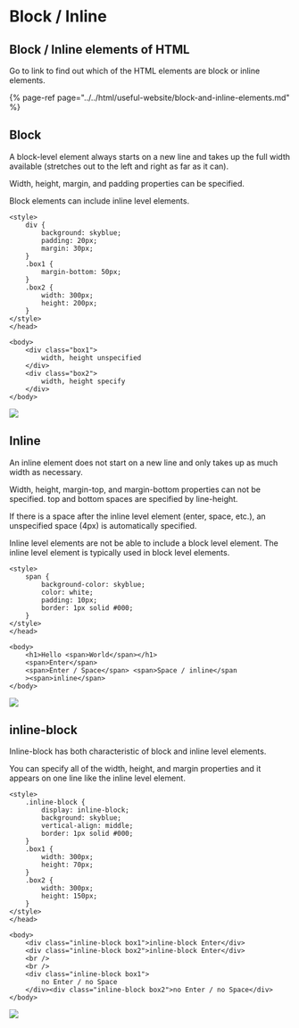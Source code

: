 # Block / Inline

## Block / Inline elements of HTML

 Go to link to find out which of the HTML elements are block or inline elements.

{% page-ref page="../../html/useful-website/block-and-inline-elements.md" %}



## Block

A block-level element always starts on a new line and takes up the full width available \(stretches out to the left and right as far as it can\).

Width, height, margin, and padding properties can be specified.

Block elements can include inline level elements.

```markup
<style>
    div {
        background: skyblue;
        padding: 20px;
        margin: 30px;
    }
    .box1 {
        margin-bottom: 50px;
    }
    .box2 {
        width: 300px;
        height: 200px;
    }
</style>
</head>

<body>
    <div class="box1">
        width, height unspecified
    </div>
    <div class="box2">
        width, height specify
    </div>
</body>
```

![](https://i.postimg.cc/prqP9DQV/block.png)



## Inline

An inline element does not start on a new line and only takes up as much width as necessary.

Width, height, margin-top, and margin-bottom properties can not be specified. top and bottom spaces are specified by line-height.

If there is a space after the inline level element \(enter, space, etc.\), an unspecified space \(4px\) is automatically specified.

Inline level elements are not be able to include a block level element. The inline level element is typically used in block level elements.

```markup
<style>
    span {
        background-color: skyblue;
        color: white;
        padding: 10px;
        border: 1px solid #000;
    }
</style>
</head>

<body>
    <h1>Hello <span>World</span></h1>
    <span>Enter</span>
    <span>Enter / Space</span> <span>Space / inline</span
    ><span>inline</span>
</body>
```

![](https://i.postimg.cc/65tDg2rz/inline.png)



## inline-block

Inline-block has both characteristic of block and inline level elements.

You can specify all of the width, height, and margin properties and it appears on one line like the inline level element.

```markup
<style>
    .inline-block {
        display: inline-block;
        background: skyblue;
        vertical-align: middle;
        border: 1px solid #000;
    }
    .box1 {
        width: 300px;
        height: 70px;
    }
    .box2 {
        width: 300px;
        height: 150px;
    }
</style>
</head>

<body>
    <div class="inline-block box1">inline-block Enter</div>
    <div class="inline-block box2">inline-block Enter</div>
    <br />
    <br />
    <div class="inline-block box1">
        no Enter / no Space
    </div><div class="inline-block box2">no Enter / no Space</div>
</body>
```

![](https://i.postimg.cc/850zw2nQ/inline-block.png)


